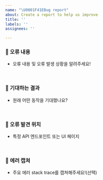 ```yaml
---
name: "\U0001F41EBug report"
about: Create a report to help us improve
title: ''
labels: ''
assignees: ''

---
```


### 🐞 오류 내용
- 오류 내용 및 오류 발생 상황을 알려주세요!

<br>

### 📝 기대하는 결과
- 원래 어떤 동작을 기대했나요?

<br>

### 🚩 오류 발견 위치
- 특정 API 엔드포인트 또는 UI 페이지

<br>

### 📸 에러 캡쳐
- 주요 에러 stack trace를 캡쳐해주세요!(선택)
